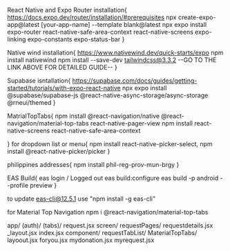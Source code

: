 React Native and Expo Router installation{
https://docs.expo.dev/router/installation/#prerequisites
npx create-expo-app@latest [your-app-name] --template blank@latest
npx expo install expo-router react-native-safe-area-context react-native-screens expo-linking expo-constants expo-status-bar
}

Native wind installation{
https://www.nativewind.dev/quick-starts/expo
npm install nativewind
npm install --save-dev tailwindcss@3.3.2
--GO TO THE LINK ABOVE FOR DETAILED GUIDE--
}

Supabase isntallation{
https://supabase.com/docs/guides/getting-started/tutorials/with-expo-react-native
npx expo install @supabase/supabase-js @react-native-async-storage/async-storage @rneui/themed
}

MatrialTopTabs{
npm install @react-navigation/native @react-navigation/material-top-tabs react-native-pager-view
npm install react-native-screens react-native-safe-area-context

}
for dropdown list or menu{
npm install react-native-picker-select,
npm install @react-native-picker/picker
}

philippines addresses{
npm install phil-reg-prov-mun-brgy
}

EAS Build{
eas login / Logged out
eas build:configure
eas build -p android --profile preview
}

to update eas-cli@12.5.1 use "npm install -g eas-cli"

for Material Top Navigation
npm i @react-navigation/material-top-tabs

app/
(auth)/
(tabs)/
request.jsx
screen/
requestPages/
requestdetails.jsx
\_layout.jsx
index.jsx
component/
requestTabList/
MaterialTopTabs/
layoout.jsx
foryou.jsx
mydonation.jsx
myrequest.jsx

